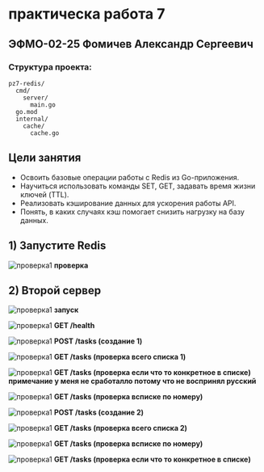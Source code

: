 # практическа работа 7
## ЭФМО-02-25 Фомичев Александр Сергеевич
### Структура проекта:
```
pz7-redis/
  cmd/
    server/
      main.go
  go.mod
  internal/
    cache/
      cache.go

```
## Цели занятия
-	Освоить базовые операции работы с Redis из Go-приложения.
-	Научиться использовать команды SET, GET, задавать время жизни ключей (TTL).
-	Реализовать кэширование данных для ускорения работы API.
- Понять, в каких случаях кэш помогает снизить нагрузку на базу данных.

## 1) Запустите Redis 

![проверка1](image7_1.png)
**проверка**

## 2) Второй сервер 

![проверка1](image/3_2.png)
**запуск**

![проверка1](image/3_3.png)
**GET /health**

![проверка1](image/3_4.png)
**POST /tasks (создание 1)**

![проверка1](image/3_5.png)
**GET /tasks (проверка всего списка 1)**

![проверка1](image/3_6.png)
**GET /tasks (проверка если что то конкретное в списке)**
**примечание у меня не сработалло потому что не воспринял русский**

![проверка1](image/3_7.png)
**GET /tasks (проверка всписке по номеру)**

![проверка1](image/3_8.png)
**POST /tasks (создание 2)**

![проверка1](image/3_9.png)
**GET /tasks (проверка всего списка 2)**

![проверка1](image/3_10.png)
**GET /tasks (проверка всписке по номеру)**

![проверка1](image/3_11.png)
**GET /tasks (проверка если что то конкретное в списке)**

